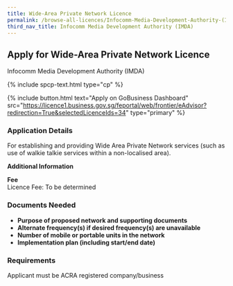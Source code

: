 ```yaml
---
title: Wide-Area Private Network Licence
permalink: /browse-all-licences/Infocomm-Media-Development-Authority-(IMDA)/Wide-Area-Private-Network-Licence
third_nav_title: Infocomm Media Development Authority (IMDA)
---
```


## Apply for Wide-Area Private Network Licence

Infocomm Media Development Authority (IMDA)

{% include spcp-text.html type="cp" %}

{% include button.html text="Apply on GoBusiness Dashboard" src="https://licence1.business.gov.sg/feportal/web/frontier/eAdvisor?redirection=True&selectedLicenceIds=34" type="primary" %}

### Application Details

<p>For establishing and providing Wide Area Private Network services (such as use of walkie talkie services within a non-localised area).</p>

**Additional Information**

<p><strong>Fee</strong><br />Licence Fee: To be determined</p>

### Documents Needed

<ul>
<li><strong>Purpose of proposed network and supporting documents</strong></li>
<li><strong>Alternate frequency(s) if desired frequency(s) are unavailable</strong></li>
<li><strong>Number of mobile or portable units in the network</strong></li>
<li><strong>Implementation plan (including start/end date)</strong></li>
</ul>

### Requirements

Applicant must be ACRA registered company/business

